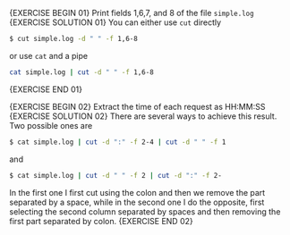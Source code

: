 {EXERCISE BEGIN 01}
Print fields 1,6,7, and 8 of the file `simple.log`
{EXERCISE SOLUTION 01}
You can either use `cut` directly

``` sh
$ cut simple.log -d " " -f 1,6-8
```

or use `cat` and a pipe

``` sh
cat simple.log | cut -d " " -f 1,6-8
```
{EXERCISE END 01}

{EXERCISE BEGIN 02}
Extract the time of each request as HH:MM:SS
{EXERCISE SOLUTION 02}
There are several ways to achieve this result. Two possible ones are

``` sh
$ cat simple.log | cut -d ":" -f 2-4 | cut -d " " -f 1
```

and

``` sh
$ cat simple.log | cut -d " " -f 2 | cut -d ":" -f 2-
```

In the first one I first cut using the colon and then we remove the part separated by a space, while in the second one I do the opposite, first selecting the second column separated by spaces and then removing the first part separated by colon.
{EXERCISE END 02}